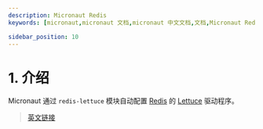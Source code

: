 ```yaml
---
description: Micronaut Redis
keywords: [micronaut,micronaut 文档,micronaut 中文文档,文档,Micronaut Redis]

sidebar_position: 10
---
```


# 1. 介绍

Micronaut 通过 `redis-lettuce` 模块自动配置 [Redis](https://redis.io/) 的 [Lettuce](https://lettuce.io/) 驱动程序。

> [英文链接](https://micronaut-projects.github.io/micronaut-redis/snapshot/guide/#introduction)
